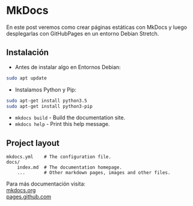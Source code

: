# MkDocs

En este post veremos como crear páginas estáticas con MkDocs y luego desplegarlas con GitHubPages en un entorno Debian Stretch.

## Instalación

* Antes de instalar algo en Entornos Debian:
```bash
sudo apt update
```
* Instalamos Python y Pip:
```bash
sudo apt-get install python3.5
sudo apt-get install python3-pip
```
* `mkdocs build` - Build the documentation site.
* `mkdocs help` - Print this help message.

## Project layout

    mkdocs.yml    # The configuration file.
    docs/
        index.md  # The documentation homepage.
        ...       # Other markdown pages, images and other files.

Para más documentación visita:  
[mkdocs.org](https://www.mkdocs.org)  
[pages.github.com](https://help.github.com/categories/github-pages-basics)  